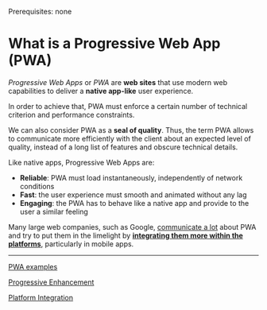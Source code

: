 <span class="requirements">Prerequisites: none</span>

What is a Progressive Web App (PWA)
============================================

*Progressive Web Apps* or *PWA* are **web sites** that use modern web capabilities to deliver a **native app-like** user experience.

In order to achieve that, PWA must enforce a certain number of technical criterion and performance constraints.

We can also consider PWA as a **seal of quality**. Thus, the term PWA allows to communicate more efficiently with the client about an expected level of quality, instead of a long list of features and obscure technical details.

Like native apps, Progressive Web Apps are:

- **Reliable**: PWA must load instantaneously, independently of network conditions
- **Fast**: the user experience must smooth and animated without any lag
- **Engaging**: the PWA has to behave like a native app and provide to the user a similar feeling

Many large web companies, such as Google, [communicate a lot](https://developers.google.com/web/progressive-web-apps/) about PWA and try to put them in the limelight by [**integrating them more within the platforms**](integration.md), particularly in mobile apps.

-----------------------------------------------------

[PWA examples](examples.md)

[Progressive Enhancement](progressive-enhancement.md)

[Platform Integration](integration.md)
